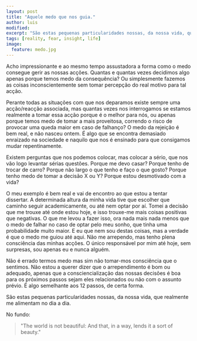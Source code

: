 ```yaml
---
layout: post
title: "Aquele medo que nos guia."
author: luis
modified:
excerpt: "São estas pequenas particularidades nossas, da nossa vida, que realmente me alimentam no dia a dia."
tags: [reality, fear, insight, life]
image:
  feature: medo.jpg
---
```


Acho impressionante e ao mesmo tempo assustadora a forma como o medo consegue gerir as nossas acções. Quantas e quantas vezes decidimos algo apenas porque temos medo da consequência? Ou simplesmente fazemos as coisas inconscientemente sem tomar percepção do real motivo para tal acção.

Perante todas as situações com que nos deparamos existe sempre uma acção/reacção associada, mas quantas vezes nos interrogamos se estamos realmente a tomar essa acção porque é o melhor para nós, ou apenas porque temos medo de tomar a mais proveitosa, correndo o risco de provocar uma queda maior em caso de falhanço? O medo da rejeição é bem real, e não nasceu ontem. É algo que se encontra demasiado enraizado na sociedade e naquilo que nos é ensinado para que consigamos mudar repentinamente.

Existem perguntas que nos podemos colocar, mas colocar a sério, que nos vão logo levantar sérias questões. Porque me devo casar? Porque tenho de trocar de carro? Porque não largo o que tenho e faço o que gosto? Porque tenho medo de tomar a decisão X ou Y? Porque estou desmotivado com a vida?

O meu exemplo é bem real e vai de encontro ao que estou a tentar dissertar. A determinada altura da minha vida tive que escolher que caminho seguir academicamente, ou até nem optar por aí. Tomei a decisão que me trouxe até onde estou hoje, e isso trouxe-me mais coisas positivas que negativas. O que me levou a fazer isso, ora nada mais nada menos que o medo de falhar no caso de optar pelo meu sonho, que tinha uma probabilidade muito maior. E eu que nem sou destas coisas, mas a verdade é que o medo me guiou até aqui. Não me arrependo, mas tenho plena consciência das minhas acções. O único responsável por mim até hoje, sem surpresas, sou apenas eu e nunca alguém.

Não é errado termos medo mas sim não tomar-mos consciência que o sentimos. Não estou a querer dizer que o arrependimento é bom ou adequado, apenas que a consciencialização das nossas decisões é boa para os próximos passos sejam eles relacionados ou não com o assunto prévio. É algo semelhante aos 12 passos, de certa forma.

São estas pequenas particularidades nossas, da nossa vida, que realmente me alimentam no dia a dia.

No fundo:

> "The world is not beautiful: And that, in a way, lends it a sort of beauty."